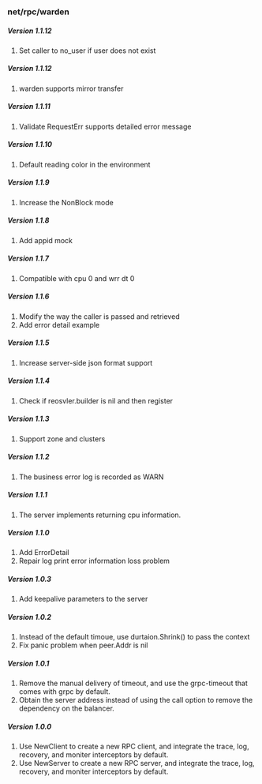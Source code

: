### net/rpc/warden
##### Version 1.1.12
1. Set caller to no_user if user does not exist

##### Version 1.1.12
1. warden supports mirror transfer

##### Version 1.1.11
1. Validate RequestErr supports detailed error message

##### Version 1.1.10
1. Default reading color in the environment

##### Version 1.1.9
1. Increase the NonBlock mode

##### Version 1.1.8
1. Add appid mock

##### Version 1.1.7
1. Compatible with cpu 0 and wrr dt 0

##### Version 1.1.6
1. Modify the way the caller is passed and retrieved
2. Add error detail example

##### Version 1.1.5
1. Increase server-side json format support

##### Version 1.1.4
1. Check if reosvler.builder is nil and then register

##### Version 1.1.3
1. Support zone and clusters

##### Version 1.1.2
1. The business error log is recorded as WARN

##### Version 1.1.1
1. The server implements returning cpu information.

##### Version 1.1.0
1. Add ErrorDetail
2. Repair log print error information loss problem

##### Version 1.0.3
1. Add keepalive parameters to the server

##### Version 1.0.2

1. Instead of the default timoue, use durtaion.Shrink() to pass the context
2. Fix panic problem when peer.Addr is nil

##### Version 1.0.1

1. Remove the manual delivery of timeout, and use the grpc-timeout that comes with grpc by default.
2. Obtain the server address instead of using the call option to remove the dependency on the balancer.

##### Version 1.0.0

1. Use NewClient to create a new RPC client, and integrate the trace, log, recovery, and moniter interceptors by default.
2. Use NewServer to create a new RPC server, and integrate the trace, log, recovery, and moniter interceptors by default.